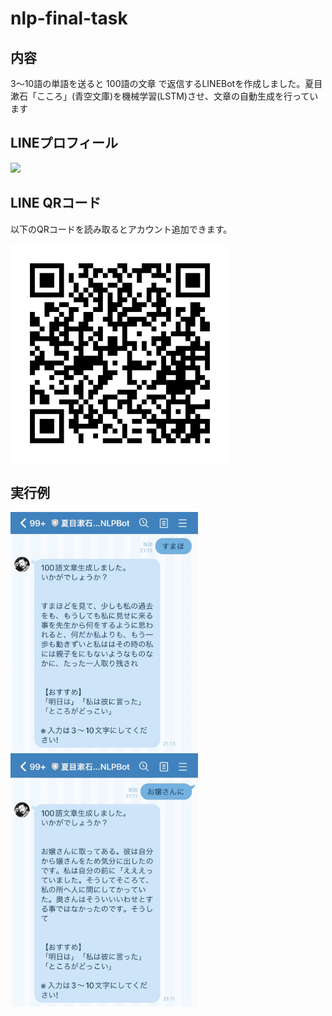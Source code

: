 # nlp-final-task


## 内容
3〜10語の単語を送ると 100語の文章 で返信するLINEBotを作成しました。夏目漱石「こころ」(青空文庫)を機械学習(LSTM)させ、文章の自動生成を行っています


## LINEプロフィール

<img width = 500 src = "Pic/README/LINE_プロフィール.jpg">


## LINE QRコード

以下のQRコードを読み取るとアカウント追加できます。

<img width = 350 src = "Pic/README/LINE_QRコード.png">


## 実行例

<img width = 300 src = "Pic/README/LINE_実行例_すまほ.jpg">

<img width = 300 src = "Pic/README/LINE_実行例_お嬢さんに.jpg">
